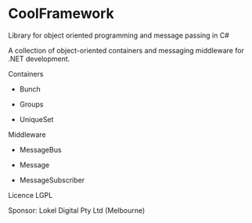 # CoolFramework
Library for object oriented programming and message passing in C#

A collection of object-oriented containers and messaging middleware
for .NET development.

Containers

* Bunch

* Groups

* UniqueSet


Middleware

* MessageBus

* Message

* MessageSubscriber

Licence LGPL

Sponsor: Lokel Digital Pty Ltd (Melbourne)
